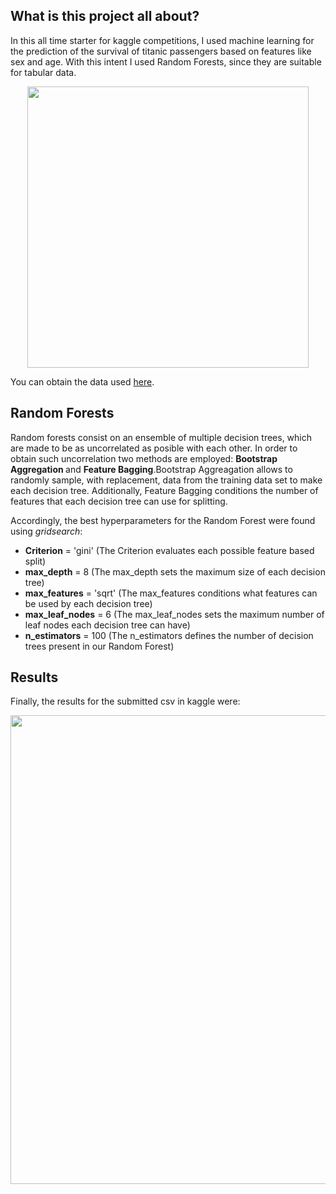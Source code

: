 ## What is this project all about?
In this all time starter for kaggle competitions, I used machine learning for the prediction of the survival of titanic passengers based on features like sex and age. 
With this intent I used Random Forests, since they are suitable for tabular data.

<p align = "center">
  <img src="https://cdn.britannica.com/79/4679-050-BC127236/Titanic.jpg" width="450" >
</p>

You can obtain the data used <a href="https://www.kaggle.com/competitions/titanic/data">here</a>.

## Random Forests
Random forests consist on an ensemble of multiple decision trees, which are made to be as uncorrelated as posible with each other. In order to obtain such uncorrelation two methods are employed: <strong> Bootstrap Aggregation </strong> and <strong> Feature Bagging</strong>.Bootstrap Aggreagation allows to randomly sample, with replacement, data from the training data set to make each decision tree. Additionally, Feature Bagging conditions the number of features that each decision tree can use for splitting. 

Accordingly, the best hyperparameters for the Random Forest were found using <i>gridsearch</i>:

 <ul>
  <li><strong>Criterion</strong> = 'gini' (The Criterion evaluates each possible feature based split)</li>
  <li><strong>max_depth</strong> = 8 (The max_depth sets the maximum size of each decision tree)</li>
  <li><strong>max_features</strong> = 'sqrt' (The max_features conditions what features can be used by each decision tree)</li>
  <li><strong>max_leaf_nodes</strong> = 6 (The max_leaf_nodes sets the maximum number of leaf nodes each decision tree can have)</li>
  <li><strong>n_estimators</strong> = 100 (The n_estimators defines the number of decision trees present in our Random Forest)</li>
</ul> 

## Results
Finally, the results for the submitted csv in kaggle were:

<p align = "center">
  <img src="https://github.com/Dolfas/Kaggle_Titanic_Competition/assets/80644787/7a474fed-a5c2-4cb7-9bf1-73ea1be14c58" width="750" >
</p>



